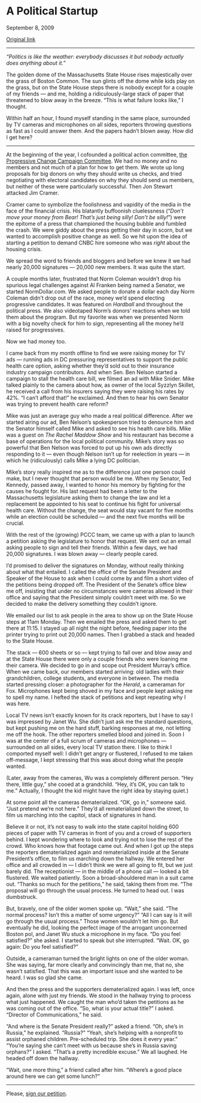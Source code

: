A Political Startup
===================

September 8, 2009

[Original link](http://www.aaronsw.com/weblog/pcccstory)

* * * * *

*“Politics is like the weather: everybody discusses it but nobody
actually does anything about it.”*

The golden dome of the Massachusetts State House rises majestically over
the grass of Boston Common. The sun glints off the dome while kids play
on the grass, but on the State House steps there is nobody except for a
couple of my friends — and me, holding a ridiculously-large stack of
paper that threatened to blow away in the breeze. “This is what failure
looks like,” I thought.

Within half an hour, I found myself standing in the same place,
surrounded by TV cameras and microphones on all sides, reporters
throwing questions as fast as I could answer them. And the papers hadn’t
blown away. How did I get here?

* * * * *

At the beginning of the year, I cofounded a political action committee,
[the Progressive Change Campaign
Committee](http://boldprogressives.org/). We had no money and no members
and not much of a plan for how to get them. We wrote up long proposals
for big donors on why they should write us checks, and tried negotiating
with electoral candidates on why they should send us members, but
neither of these were particularly successful. Then Jon Stewart attacked
Jim Cramer.

Cramer came to symbolize the foolishness and vapidity of the media in
the face of the financial crisis. His blatantly buffoonish cluelessness
(“*Don’t move your money from Bear! That’s just being silly! Don’t be
silly!*”) were the epitome of a press that championed the housing bubble
and fumbled the crash. We were giddy about the press getting their day
in scorn, but we wanted to accomplish positive change as well. So we hit
upon the idea of starting a petition to demand CNBC hire someone who was
*right* about the housing crisis.

We spread the word to friends and bloggers and before we knew it we had
nearly 20,000 signatures — 20,000 new members. It was quite the start.

A couple months later, frustrated that Norm Coleman wouldn’t drop his
spurious legal challenges against Al Franken being named a Senator, we
started NormDollar.com. We asked people to donate a dollar each day Norm
Coleman didn’t drop out of the race, money we’d spend electing
progressive candidates. It was featured on *Hardball* and throughout the
political press. We also videotaped Norm’s donors’ reactions when we
told them about the program. But my favorite was when we presented Norm
with a big novelty check for him to sign, representing all the money
he’d raised for progressives.

Now we had money too.

I came back from my month offline to find we were raising money for TV
ads — running ads in DC pressuring representatives to support the public
health care option, asking whether they’d sold out to their insurance
industry campaign contributors. And when Sen. Ben Nelson started a
campaign to stall the health care bill, we filmed an ad with Mike
Snider. Mike talked plainly to the camera about how, as owner of the
local Syzzlyn Skillet, he received a call from his insurers saying they
were raising his rates by 42%. “I can’t afford that!” he exclaimed. And
then to hear his own Senator was trying to prevent health care reform?

Mike was just an average guy who made a real political difference. After
we started airing our ad, Ben Nelson’s spokesperson tried to denounce
him and the Senator himself called Mike and asked to see his health care
bills. Mike was a guest on *The Rachel Maddow Show* and his restaurant
has become a base of operations for the local political community.
Mike’s story was so powerful that Ben Nelson was forced to put up his
own ads directly responding to it — even though Nelson isn’t up for
reelection in years — in which he (ridiculously) calls Mike a lying DC
politician.

Mike’s story really inspired me as to the difference just one person
could make, but I never thought that person would be me. When my
Senator, Ted Kennedy, passed away, I wanted to honor his memory by
fighting for the causes he fought for. His last request had been a
letter to the Massachusetts legislature asking them to change the law
and let a replacement be appointed to his seat to continue his fight for
universal health care. Without the change, the seat would stay vacant
for five months while an election could be scheduled — and the next five
months will be crucial.

With the rest of the (growing) PCCC team, we came up with a plan to
launch a petition asking the legislature to honor that request. We sent
out an email asking people to sign and tell their friends. Within a few
days, we had 20,000 signatures. I was blown away — clearly people cared.

I’d promised to deliver the signatures on Monday, without really
thinking about what that entailed. I called the office of the Senate
President and Speaker of the House to ask when I could come by and film
a short video of the petitions being dropped off. The President of the
Senate’s office blew me off, insisting that under no circumstances were
cameras allowed in their office and saying that the President simply
couldn’t meet with me. So we decided to make the delivery something they
couldn’t ignore.

We emailed our list to ask people in the area to show up on the State
House steps at 11am Monday. Then we emailed the press and asked them to
get there at 11:15. I stayed up all night the night before, feeding
paper into the printer trying to print out 20,000 names. Then I grabbed
a stack and headed to the State House.

The stack — 600 sheets or so — kept trying to fall over and blow away
and at the State House there were only a couple friends who were loaning
me their camera. We decided to go in and scope out President Murray’s
office. When we came back, our members started arriving: old ladies with
their grandchildren, college students, and everyone in between. The
media started pressing closer: a photographer for the *Herald*, a
cameraman for Fox. Microphones kept being shoved in my face and people
kept asking me to spell my name. I hefted the stack of petitions and
kept repeating why I was here.

Local TV news isn’t exactly known for its crack reporters, but I have to
say I was impressed by Janet Wu. She didn’t just ask me the standard
questions, but kept pushing me on the hard stuff, barking responses at
me, not letting me off the hook. The other reporters smelled blood and
joined in. Soon I was at the center of a full scrum of cameras and
microphones — surrounded on all sides, every local TV station there. I
like to think I comported myself well: I didn’t get angry or flustered,
I refused to me taken off-message, I kept stressing that this was about
doing what the people wanted.

(Later, away from the cameras, Wu was a completely different person.
“Hey there, little guy,” she cooed at a grandchild. “Hey, it’s OK, you
can talk to me.” Actually, I thought the kid might have the right idea
by staying quiet.)

At some point all the cameras dematerialized. “OK, go in,” someone said.
“Just pretend we’re not here.” They’d all rematerialized down the
street, to film us marching into the capitol, stack of signatures in
hand.

Believe it or not, it’s not easy to walk into the state capitol holding
600 pieces of paper with TV cameras in front of you and a crowd of
supporters behind. I kept wondering where to look and trying not to lose
the rest of the crowd. Who knows how that footage came out. And when I
got up the steps the reporters dematerialized again and rematerialized
inside at the Senate President’s office, to film us marching down the
hallway. We entered her office and all crowded in — I didn’t think we
were all going to fit, but we just barely did. The receptionist — in the
middle of a phone call — looked a bit flustered. We waited patiently.
Soon a broad-shouldered man in a suit came out. “Thanks so much for the
petitions,” he said, taking them from me. “The proposal will go through
the usual process. He turned to head out. I was dumbstruck.

But, bravely, one of the older women spoke up. “Wait,” she said. “The
normal process? Isn’t this a matter of some urgency?” “All I can say is
it will go through the usual process.” Those women wouldn’t let him go.
But eventually he did, looking the perfect image of the arrogant
unconcerned Boston pol, and Janet Wu stuck a microphone in my face. “Do
you feel satisfied?” she asked. I started to speak but she interrupted.
“Wait. OK, go again: Do you feel satisfied?”

Outside, a cameraman turned the bright lights on one of the older woman.
She was saying, far more clearly and convincingly than me, that no, she
wasn’t satisfied. That this was an important issue and she wanted to be
heard. I was so glad she came.

And then the press and the supporters dematerialized again. I was left,
once again, alone with just my friends. We stood in the hallway trying
to process what just happened. We caught the man who’d taken the
petitions as he was coming out of the office. “So, what is your actual
title?” I asked. “Director of Communications,” he said.

“And where is the Senate President really?” asked a friend. “Oh, she’s
in Russia,” he explained. “Russia?” “Yeah, she’s helping with a
nonprofit to assist orphaned children. Pre-scheduled trip. She does it
every year.” “You’re saying she can’t meet with us because she’s in
Russia saving orphans?” I asked. “That’s a pretty incredible excuse.” We
all laughed. He headed off down the hallway.

“Wait, one more thing,” a friend called after him. “Where’s a good place
around here we can get some lunch?”

* * * * *

Please, [sign our
petition](http://salsa.wiredforchange.com/o/5649/t/4923/content.jsp?content_KEY=2762&tag=hk1_asw).

